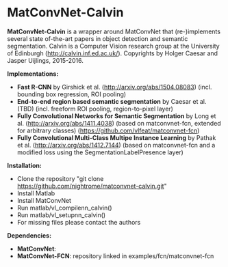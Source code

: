 # MatConvNet-Calvin

**MatConvNet-Calvin** is a wrapper around MatConvNet that (re-)implements
several state of-the-art papers in object detection and semantic segmentation.
Calvin is a Computer Vision research group at the University of Edinburgh (http://calvin.inf.ed.ac.uk/).
Copyrights by Holger Caesar and Jasper Uijlings, 2015-2016.

**Implementations:**
- **Fast R-CNN** by Girshick et al.
  (http://arxiv.org/abs/1504.08083)
  (incl. bounding box regression, ROI pooling)
- **End-to-end region based semantic segmentation** by Caesar et al.
  (TBD)
  (incl. freeform ROI pooling, region-to-pixel layer)
- **Fully Convolutional Networks for Semantic Segmentation** by Long et al.
  (http://arxiv.org/abs/1411.4038)
  (based on matconvnet-fcn, extended for arbitrary classes)
  (https://github.com/vlfeat/matconvnet-fcn)
- **Fully Convolutional Multi-Class Multipe Instance Learning** by Pathak et al.
  (http://arxiv.org/abs/1412.7144)
  (based on matconvnet-fcn and a modified loss using the SegmentationLabelPresence layer)

**Installation:**
- Clone the repository "git clone https://github.com/nightrome/matconvnet-calvin.git"
- Install Matlab
- Install MatConvNet
- Run matlab/vl_compilenn_calvin()
- Run matlab/vl_setupnn_calvin()
- For missing files please contact the authors

**Dependencies:**
- **MatConvNet**: 
- **MatConvNet-FCN**: repository linked in examples/fcn/matconvnet-fcn
